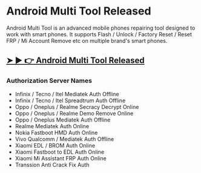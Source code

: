 # Android Multi Tool Released

Android Multi Tool is an advanced mobile phones repairing tool designed to work with smart phones. It supports Flash / Unlock / Factory Reset / Reset FRP / Mi Account Remove etc on multiple brand's smart phones.

## [➤ ► 👉 Android Multi Tool Released](https://tinyurl.com/9rdtyvz2)

### Authorization Server Names

- Infinix / Tecno / Itel Mediatek Auth	Offline
- Infinix / Tecno / Itel Spreadtrum Auth	Offline
- Oppo / Oneplus / Realme Secracy Decrypt	Online
- Oppo / Oneplus / Realme Demo Remove	Online
- Oppo / Oneplus Mediatek Auth	Offline
- Realme Mediatek Auth	Online
- Nokia Fastboot HMD Auth	Online
- Vivo Qualcomm / Mediatek Auth	Offline
- Xiaomi EDL / BROM Auth	Online
- Xiaomi Fastboot to EDL Auth	Online
- Xiaomi Mi Assistant FRP Auth	Online
- Transsion Anti Crack Fix Auth
